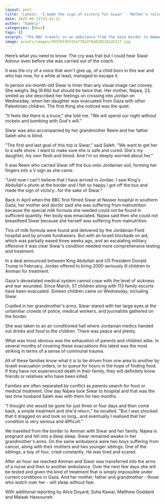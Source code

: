 ```yaml
---
layout: post
title: "Latest: 'I made the sign of victory for Siwar' - Mother's relief as malnourished Gaza baby evacuated to Jordan"
date: 2025-06-11T23:43:11
author: "badely"
categories: [News]
tags: []
excerpt: "The BBC travels in an ambulance from the Gaza border to Amman with Siwar and her family"
image: assets/images/50376f3bf43a770a3f9a010519a3512f.jpg
---
```


Here’s what you need to know: The cry was frail but I could hear Siwar Ashour even before she was carried out of the coach. 

It was the cry of a voice that won't give up, of a child born in this war and who has now, for a while at least, managed to escape it.

In person six-month-old Siwar is tinier than any visual image can convey. She weighs 3kg (6.6lb) but should be twice that. Her mother, Najwa, 23, smiled as she described her feelings on crossing into Jordan on Wednesday, when her daughter was evacuated from Gaza with other Palestinian children. The first thing she noticed was the quiet.

"It feels like there is a truce," she told me. "We will spend our night without rockets and bombing with God's will."

Siwar was also accompanied by her grandmother Reem and her father Saleh who is blind.

"The first and last goal of this trip is Siwar," said Saleh. "We want to get her to a safe shore. I want to make sure she is safe and cured. She's my daughter, my own flesh and blood. And I'm so deeply worried about her."

It was Reem who carried Siwar off the bus onto Jordanian soil, forming her fingers into a V sign as she came.

"Until now I can't believe that I have arrived in Jordan. I saw King's Abdullah's photo at the border and I felt so happy I got off the bus and made the sign of victory…for the sake of Siwar."

Back in April when the BBC first filmed Siwar at Nasser hospital in southern Gaza, her mother and doctor said she was suffering from malnutrition because the special milk formula she needed could not be found in sufficient quantity. Her body was emaciated. Najwa said then she could not breastfeed Siwar because she herself was suffering from malnutrition. 

Tins of milk formula were found and delivered by the Jordanian Field hospital and by private fundraisers. But with an Israeli blockade on aid, which was partially eased three weeks ago, and an escalating military offensive it was clear Siwar's condition needed more comprehensive testing and treatment.

In a deal announced between King Abdullah and US President Donald Trump in February, Jordan offered to bring 2000 seriously ill children to Amman for treatment. 

Gaza's devastated medical system cannot cope with the level of sickness and war wounded. Since March, 57 children along with 113 family escorts have been evacuated. Sixteen children came on Wednesday, including Siwar.

Cradled in her grandmother's arms, Siwar stared with her large eyes at the unfamiliar crowds of police, medical workers, and journalists gathered on the border.

She was taken to an air conditioned hall where Jordanian medics handed out drinks and food to the children. There was peace and plenty.

What was most obvious was the exhaustion of parents and children alike. In several months of covering these evacuations this latest was the most striking in terms of a sense of communal trauma. 

All of these families know what it is to be driven from one area to another by Israeli evacuation orders, or to queue for hours in the hope of finding food. If they have not experienced death in their family, they will definitely know friends or relatives who have been killed.

Families are often separated by conflict as parents search for food or medical treatment. One day Najwa took Siwar to hospital and that was the last time husband Saleh was with them for two months.

"I thought she would be gone for just three or four days and then come back, a simple treatment and she'd return," he recalled. "But I was shocked that it dragged on and took so long…and eventually I realised that her condition is very serious and difficult."

We travelled from the border to Amman with Siwar and her family. Najwa is pregnant and fell into a deep sleep. Siwar remained awake in her grandmother's arms. On the same ambulance were two boys suffering from cancer, along with their mothers and two younger siblings. One of the siblings, a boy of four, cried constantly. He was tired and scared.

After an hour we reached Amman and Siwar was transferred into the arms of a nurse and then to another ambulance. Over the next few days she will be tested and given the kind of treatment that is simply impossible under current conditions in Gaza. And her mother, father and grandmother - those who watch over her - will sleep without fear.

WIth additional reporting by Alice Doyard, Suha Kawar, Matthew Goddard and Malaak Hassouneh.


